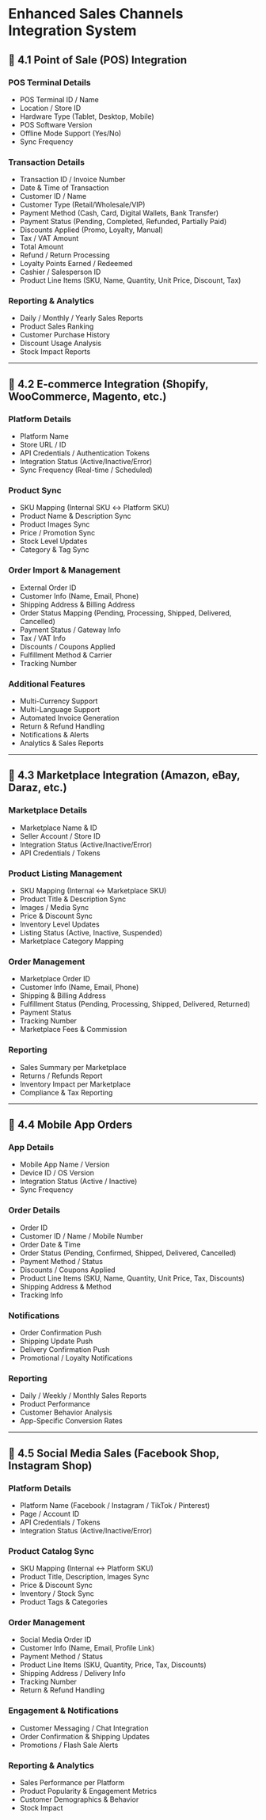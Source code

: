 # Enhanced Sales Channels Integration System

## 🔹 4.1 Point of Sale (POS) Integration

### POS Terminal Details
- POS Terminal ID / Name
- Location / Store ID
- Hardware Type (Tablet, Desktop, Mobile)
- POS Software Version
- Offline Mode Support (Yes/No)
- Sync Frequency

### Transaction Details
- Transaction ID / Invoice Number
- Date & Time of Transaction
- Customer ID / Name
- Customer Type (Retail/Wholesale/VIP)
- Payment Method (Cash, Card, Digital Wallets, Bank Transfer)
- Payment Status (Pending, Completed, Refunded, Partially Paid)
- Discounts Applied (Promo, Loyalty, Manual)
- Tax / VAT Amount
- Total Amount
- Refund / Return Processing
- Loyalty Points Earned / Redeemed
- Cashier / Salesperson ID
- Product Line Items (SKU, Name, Quantity, Unit Price, Discount, Tax)

### Reporting & Analytics
- Daily / Monthly / Yearly Sales Reports
- Product Sales Ranking
- Customer Purchase History
- Discount Usage Analysis
- Stock Impact Reports

---

## 🔹 4.2 E-commerce Integration (Shopify, WooCommerce, Magento, etc.)

### Platform Details
- Platform Name
- Store URL / ID
- API Credentials / Authentication Tokens
- Integration Status (Active/Inactive/Error)
- Sync Frequency (Real-time / Scheduled)

### Product Sync
- SKU Mapping (Internal SKU ↔ Platform SKU)
- Product Name & Description Sync
- Product Images Sync
- Price / Promotion Sync
- Stock Level Updates
- Category & Tag Sync

### Order Import & Management
- External Order ID
- Customer Info (Name, Email, Phone)
- Shipping Address & Billing Address
- Order Status Mapping (Pending, Processing, Shipped, Delivered, Cancelled)
- Payment Status / Gateway Info
- Tax / VAT Info
- Discounts / Coupons Applied
- Fulfillment Method & Carrier
- Tracking Number

### Additional Features
- Multi-Currency Support
- Multi-Language Support
- Automated Invoice Generation
- Return & Refund Handling
- Notifications & Alerts
- Analytics & Sales Reports

---

## 🔹 4.3 Marketplace Integration (Amazon, eBay, Daraz, etc.)

### Marketplace Details
- Marketplace Name & ID
- Seller Account / Store ID
- Integration Status (Active/Inactive/Error)
- API Credentials / Tokens

### Product Listing Management
- SKU Mapping (Internal ↔ Marketplace SKU)
- Product Title & Description Sync
- Images / Media Sync
- Price & Discount Sync
- Inventory Level Updates
- Listing Status (Active, Inactive, Suspended)
- Marketplace Category Mapping

### Order Management
- Marketplace Order ID
- Customer Info (Name, Email, Phone)
- Shipping & Billing Address
- Fulfillment Status (Pending, Processing, Shipped, Delivered, Returned)
- Payment Status
- Tracking Number
- Marketplace Fees & Commission

### Reporting
- Sales Summary per Marketplace
- Returns / Refunds Report
- Inventory Impact per Marketplace
- Compliance & Tax Reporting

---

## 🔹 4.4 Mobile App Orders

### App Details
- Mobile App Name / Version
- Device ID / OS Version
- Integration Status (Active / Inactive)
- Sync Frequency

### Order Details
- Order ID
- Customer ID / Name / Mobile Number
- Order Date & Time
- Order Status (Pending, Confirmed, Shipped, Delivered, Cancelled)
- Payment Method / Status
- Discounts / Coupons Applied
- Product Line Items (SKU, Name, Quantity, Unit Price, Tax, Discounts)
- Shipping Address & Method
- Tracking Info

### Notifications
- Order Confirmation Push
- Shipping Update Push
- Delivery Confirmation Push
- Promotional / Loyalty Notifications

### Reporting
- Daily / Weekly / Monthly Sales Reports
- Product Performance
- Customer Behavior Analysis
- App-Specific Conversion Rates

---

## 🔹 4.5 Social Media Sales (Facebook Shop, Instagram Shop)

### Platform Details
- Platform Name (Facebook / Instagram / TikTok / Pinterest)
- Page / Account ID
- API Credentials / Tokens
- Integration Status (Active/Inactive/Error)

### Product Catalog Sync
- SKU Mapping (Internal ↔ Platform SKU)
- Product Title, Description, Images Sync
- Price & Discount Sync
- Inventory / Stock Sync
- Product Tags & Categories

### Order Management
- Social Media Order ID
- Customer Info (Name, Email, Profile Link)
- Payment Method / Status
- Product Line Items (SKU, Quantity, Price, Tax, Discounts)
- Shipping Address / Delivery Info
- Tracking Number
- Return & Refund Handling

### Engagement & Notifications
- Customer Messaging / Chat Integration
- Order Confirmation & Shipping Updates
- Promotions / Flash Sale Alerts

### Reporting & Analytics
- Sales Performance per Platform
- Product Popularity & Engagement Metrics
- Customer Demographics & Behavior
- Stock Impact

